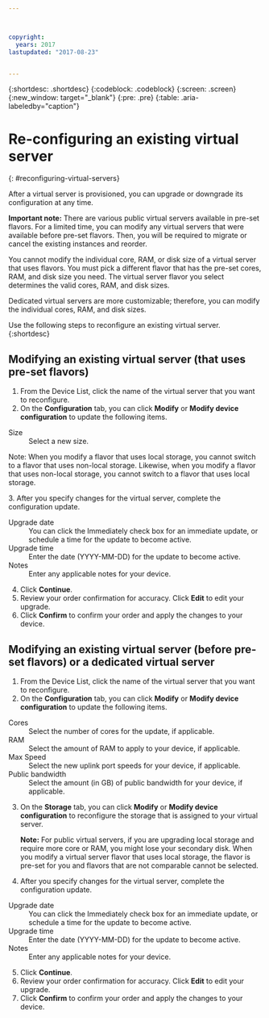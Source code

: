 ```yaml
---



copyright:
  years: 2017
lastupdated: "2017-08-23"


---
```


{:shortdesc: .shortdesc}
{:codeblock: .codeblock}
{:screen: .screen}
{:new_window: target="_blank"}
{:pre: .pre}
{:table: .aria-labeledby="caption"}


# Re-configuring an existing virtual server
{: #reconfiguring-virtual-servers}

After a virtual server is provisioned, you can upgrade or downgrade its configuration at any time.  

**Important note:** There are various public virtual servers available in pre-set flavors. For a limited time, you can modify any virtual servers that were available before pre-set flavors. Then, you will be required to migrate or cancel the existing instances and reorder. 

You cannot modify the individual core, RAM, or disk size of a virtual server that uses flavors. You must pick a different flavor that has the pre-set cores, RAM, and disk size you need. The virtual server flavor you select determines the valid cores, RAM, and disk sizes.  

Dedicated virtual servers are more customizable; therefore, you can modify the individual cores, RAM, and disk sizes.

Use the following steps to reconfigure an existing virtual server.
{:shortdesc}

## Modifying an existing virtual server (that uses pre-set flavors)
1. From the Device List, click the name of the virtual server that you want to reconfigure.
2. On the **Configuration** tab, you can click **Modify** or **Modify device configuration** to update the following items. 
  <dl>
  <dt>Size</dt>
  <dd>Select a new size.</dd>
  <p><note>Note: When you modify a flavor that uses local storage, you cannot switch to a flavor that uses non-local storage. Likewise, when you modify a flavor that uses non-local storage, you cannot switch to a flavor that uses local storage.
  </note></p>
  </dl>
3. After you specify changes for the virtual server, complete the configuration update.
  <dl>
  
  <dt>Upgrade date</dt>
  <dd>You can click the Immediately check box for an immediate update, or schedule a time for the update to become active.</dd>

  <dt>Upgrade time</dt>
  <dd>Enter the date (YYYY-MM-DD) for the update to become active.</dd>

  <dt>Notes</dt>
  <dd>Enter any applicable notes for your device. </dd>
  </dl>

4. Click **Continue**.
5. Review your order confirmation for accuracy.  Click **Edit** to edit your upgrade.
6. Click **Confirm** to confirm your order and apply the changes to your device.

## Modifying an existing virtual server (before pre-set flavors) or a dedicated virtual server
1. From the Device List, click the name of the virtual server that you want to reconfigure.
2. On the **Configuration** tab, you can click **Modify** or **Modify device configuration** to update the following items. 
  
  <dl>

  <dt>Cores</dt>
  <dd>Select the number of cores for the update, if applicable.</dd>

  <dt>RAM</dt>
  <dd>Select the amount of RAM to apply to your device, if applicable.</dd>

  <dt>Max Speed</dt>
  <dd> Select the new uplink port speeds for your device, if applicable.</dd>

  <dt>Public bandwidth</dt>
  <dd>Select the amount (in GB) of public bandwidth for your device, if applicable.  </dd>
  </dl>
  
3. On the **Storage** tab, you can click **Modify** or **Modify device configuration** to reconfigure the storage that is assigned to your virtual server.
   
   **Note:** For public virtual servers, if you are upgrading local storage and require more core or RAM, you might lose your secondary disk. When you modify a virtual server flavor that uses local storage, the flavor is pre-set for you and flavors that are not comparable cannot be selected.  

4. After you specify changes for the virtual server, complete the configuration update.
  <dl>
  
  <dt>Upgrade date</dt>
  <dd>You can click the Immediately check box for an immediate update, or schedule a time for the update to become active.</dd>

  <dt>Upgrade time</dt>
  <dd>Enter the date (YYYY-MM-DD) for the update to become active.</dd>

  <dt>Notes</dt>
  <dd>Enter any applicable notes for your device. </dd>
  </dl>

5. Click **Continue**.
6. Review your order confirmation for accuracy.  Click **Edit** to edit your upgrade.
7. Click **Confirm** to confirm your order and apply the changes to your device.
